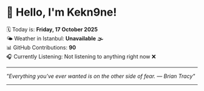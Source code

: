 # 👋 Hello, I'm Kekn9ne!

🗓️ Today is: **Friday, 17 October 2025**  
🌤️ Weather in Istanbul: **Unavailable 🌫️**  
📊 GitHub Contributions: **90**  
🎧 Currently Listening: Not listening to anything right now ❌

---

_"Everything you've ever wanted is on the other side of fear. — *Brian Tracy*"_

---
